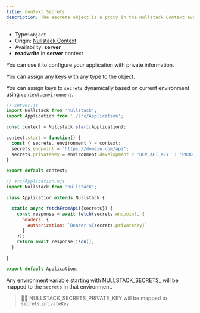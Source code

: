 ```yaml
---
title: Context Secrets
description: The secrets object is a proxy in the Nullstack Context available in server which you can use to configure your application with private information
---
```


- Type: `object`
- Origin: [Nullstack Context](/context#----nullstack-context)
- Availability: **server**
- **readwrite** in **server** context

You can use it to configure your application with private information.

You can assign any keys with any type to the object.

You can assign keys to `secrets` dynamically based on current environment using [`context.environment`](/context-environment).

```jsx
// server.js
import Nullstack from 'nullstack';
import Application from './src/Application';

const context = Nullstack.start(Application);

context.start = function() {
  const { secrets, environment } = context;
  secrets.endpoint = 'https://domain.com/api';
  secrets.privateKey = environment.development ? 'DEV_API_KEY' : 'PROD_API_KEY';
}

export default context;
```

```jsx
// src/Application.njs
import Nullstack from 'nullstack';

class Application extends Nullstack {

  static async fetchFromApi({secrets}) {
    const response = await fetch(secrets.endpoint, {
      headers: {
        Authorization: `Bearer ${secrets.privateKey}`
      }
    });
    return await response.json();
  }

}

export default Application;
```

Any environment variable starting with NULLSTACK_SECRETS_ will be mapped to the `secrets` in that environment.

> 🐱‍💻 NULLSTACK_SECRETS_PRIVATE_KEY will be mapped to `secrets.privateKey`